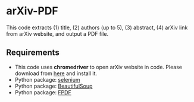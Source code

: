 # arXiv-PDF
This code extracts (1) title, (2) authors (up to 5), (3) abstract, (4) arXiv link from arXiv website, and output a PDF file.

## Requirements
- This code uses **chromedriver** to open arXiv website in code. Please download from [here](https://chromedriver.chromium.org) and install it.
- Python package: [selenium](https://selenium-python.readthedocs.io/installation.html)
- Python package: [BeautifulSoup](https://www.crummy.com/software/BeautifulSoup/bs4/doc/)
- Python package: [FPDF](https://pyfpdf.readthedocs.io/en/latest/)
